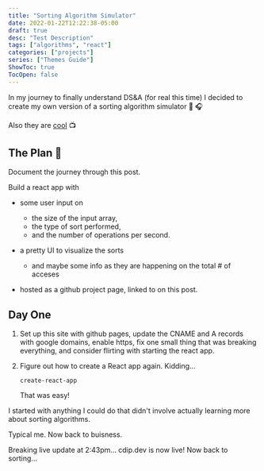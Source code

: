 ```yaml
---
title: "Sorting Algorithm Simulator"
date: 2022-01-22T12:22:38-05:00
draft: true
desc: "Test Description"
tags: ["algorithms", "react"]
categories: ["projects"]
series: ["Themes Guide"]
ShowToc: true
TocOpen: false
---
```


In my journey to finally understand DS&A (for real this time) I decided to create my own version of a sorting algorithm simulator 👀 🎧

Also they are [cool](https://www.youtube.com/results?search_query=sorting+algorithm+asmr) 📺

## The Plan 👻

Document the journey through this post.

Build a react app with

- some user input on

  - the size of the input array,
  - the type of sort performed,
  - and the number of operations per second.

- a pretty UI to visualize the sorts

  - and maybe some info as they are happening on the total # of acceses

- hosted as a github project page, linked to on this post.

## Day One

1. Set up this site with github pages, update the CNAME and A records with google domains, enable https, fix one small thing that was breaking everything, and consider flirting with starting the react app.

2. Figure out how to create a React app again. Kidding...

   `create-react-app`

   That was easy!

I started with anything I could do that didn't involve actually learning more about sorting algorithms.

Typical me. Now back to buisness.

Breaking live update at 2:43pm... cdip.dev is now live! Now back to sorting...
